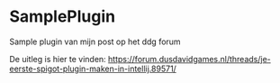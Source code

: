 # SamplePlugin
Sample plugin van mijn post op het ddg forum

De uitleg is hier te vinden: https://forum.dusdavidgames.nl/threads/je-eerste-spigot-plugin-maken-in-intellij.89571/
